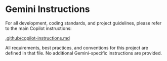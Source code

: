 # Gemini Instructions

For all development, coding standards, and project guidelines, please refer to the main Copilot instructions:

[.github/copilot-instructions.md](../.github/copilot-instructions.md)

All requirements, best practices, and conventions for this project are defined in that file. No additional Gemini-specific instructions are provided.
